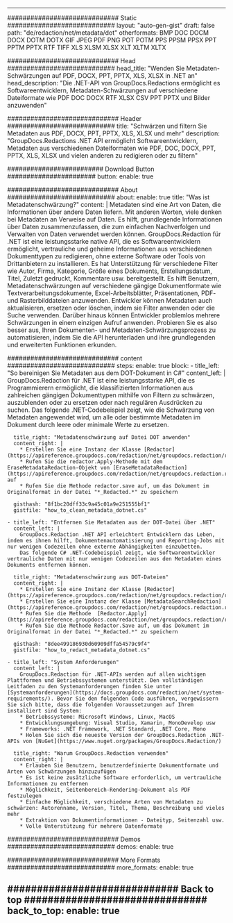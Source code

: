 













---
############################# Static ############################
layout: "auto-gen-gist"
draft: false
path: "de/redaction/net/metadata/dot"
otherformats: BMP DOC DOCM DOCX DOTM DOTX GIF JPEG PDF PNG POT POTM PPS PPSM PPSX PPT PPTM PPTX RTF TIFF XLS XLSM XLSX XLT XLTM XLTX  


############################# Head ############################
head_title: "Wenden Sie Metadaten-Schwärzungen auf PDF, DOCX, PPT, PPTX, XLS, XLSX in .NET an"
head_description: "Die .NET-API von GroupDocs.Redactions ermöglicht es Softwareentwicklern, Metadaten-Schwärzungen auf verschiedene Dateiformate wie PDF DOC DOCX RTF XLSX CSV PPT PPTX und Bilder anzuwenden"

############################# Header ############################
title: "Schwärzen und filtern Sie Metadaten aus PDF, DOCX, PPT, PPTX, XLS, XLSX und mehr"
description: "GroupDocs.Redactions .NET API ermöglicht Softwareentwicklern, Metadaten aus verschiedenen Dateiformaten wie PDF, DOC, DOCX, PPT, PPTX, XLS, XLSX und vielen anderen zu redigieren oder zu filtern"

######################### Download Button #######################
button:
    enable: true

############################# About ############################
about:
    enable: true
    title: "Was ist Metadatenschwärzung?"
    content: |
        Metadaten sind eine Art von Daten, die Informationen über andere Daten liefern. Mit anderen Worten, viele denken bei Metadaten an Verweise auf Daten. Es hilft, grundlegende Informationen über Daten zusammenzufassen, die zum einfachen Nachverfolgen und Verwalten von Daten verwendet werden können. GroupDocs.Redaction für .NET ist eine leistungsstarke native API, die es Softwareentwicklern ermöglicht, vertrauliche und geheime Informationen aus verschiedenen Dokumenttypen zu redigieren, ohne externe Software oder Tools von Drittanbietern zu installieren. Es hat Unterstützung für verschiedene Filter wie Autor, Firma, Kategorie, Größe eines Dokuments, Erstellungsdatum, Titel, Zuletzt gedruckt, Kommentare usw. bereitgestellt. Es hilft Benutzern, Metadatenschwärzungen auf verschiedene gängige Dokumentformate wie Textverarbeitungsdokumente, Excel-Arbeitsblätter, Präsentationen, PDF- und Rasterbilddateien anzuwenden. Entwickler können Metadaten auch aktualisieren, ersetzen oder löschen, indem sie Filter anwenden oder die Suche verwenden. Darüber hinaus können Entwickler problemlos mehrere Schwärzungen in einem einzigen Aufruf anwenden. Probieren Sie es also besser aus, Ihren Dokumenten- und Metadaten-Schwärzungsprozess zu automatisieren, indem Sie die API herunterladen und ihre grundlegenden und erweiterten Funktionen erkunden.

############################# content ############################
steps:
    enable: true
    block:
    - title_left: "So bereinigen Sie Metadaten aus dem DOT-Dokument in C#"
      content_left: |
        GroupDocs.Redaction für .NET ist eine leistungsstarke API, die es Programmierern ermöglicht, die klassifizierten Informationen aus zahlreichen gängigen Dokumenttypen mithilfe von Filtern zu schwärzen, auszublenden oder zu ersetzen oder nach regulären Ausdrücken zu suchen.
        Das folgende .NET-Codebeispiel zeigt, wie die Schwärzung von Metadaten angewendet wird, um alle oder bestimmte Metadaten im Dokument durch leere oder minimale Werte zu ersetzen.

      title_right: "Metadatenschwärzung auf Datei DOT anwenden"
      content_right: |
        * Erstellen Sie eine Instanz der Klasse [Redactor](https://apireference.groupdocs.com/redaction/net/groupdocs.redaction/redactor).
        * Rufen Sie die redactor.Apply-Methode mit dem EraseMetadataRedaction-Objekt von [EraseMetadataRedaction](https://apireference.groupdocs.com/redaction/net/groupdocs.redaction.redactions/erasemetadataredaction) auf
        * Rufen Sie die Methode redactor.save auf, um das Dokument im Originalformat in der Datei "*_Redacted.*" zu speichern
        
      gisthash: "8f1bc20dff33c9a45c01a9e251555bf1"
      gistfile: "how_to_clean_metadata_dotnet.cs"

    - title_left: "Entfernen Sie Metadaten aus der DOT-Datei über .NET"
      content_left: |
        GroupDocs.Redaction .NET API erleichtert Entwicklern das Leben, indem es ihnen hilft, Dokumentenautomatisierung und Reporting-Jobs mit nur wenigen Codezeilen ohne externe Abhängigkeiten einzubetten.
        Das folgende C# .NET-Codebeispiel zeigt, wie Softwareentwickler vertrauliche Daten mit nur wenigen Codezeilen aus den Metadaten eines Dokuments entfernen können.
        
      title_right: "Metadatenschwärzung aus DOT-Dateien"
      content_right: |
        * Erstellen Sie eine Instanz der Klasse [Redactor](https://apireference.groupdocs.com/redaction/net/groupdocs.redaction/redactor).
        * Erstellen Sie eine Instanz der Klasse [MetadataSearchRedaction](https://apireference.groupdocs.com/redaction/net/groupdocs.redaction.redactions/metadatasearchredaction)
        * Rufen Sie die Methode  [Redactor.Apply](https://apireference.groupdocs.com/redaction/net/groupdocs.redaction/redactor/methods/apply/index) 
        * Rufen Sie die Methode Redactor.Save auf, um das Dokument im Originalformat in der Datei "*_Redacted.*" zu speichern
        
      gisthash: "8dee499186930d60909dffa54579c9f4"
      gistfile: "how_to_redact_metadata_dotnet.cs"

    - title_left: "System Anforderungen"
      content_left: |
        GroupDocs.Redaction für .NET-APIs werden auf allen wichtigen Plattformen und Betriebssystemen unterstützt. Den vollständigen Leitfaden zu den Systemanforderungen finden Sie unter [Systemanforderungen](https://docs.groupdocs.com/redaction/net/system-requirements/). Bevor Sie den folgenden Code ausführen, vergewissern Sie sich bitte, dass die folgenden Voraussetzungen auf Ihrem installiert sind System:
        * Betriebssysteme: Microsoft Windows, Linux, MacOS
        * Entwicklungsumgebung: Visual Studio, Xamarin, MonoDevelop usw
        * Frameworks: .NET Framework, .NET Standard, .NET Core, Mono
        * Holen Sie sich die neueste Version der GroupDocs.Redaction .NET-APIs von [NuGet](https://www.nuget.org/packages/GroupDocs.Redaction/)
        
      title_right: "Warum GroupDocs.Redaction verwenden"
      content_right: |
        * Erlauben Sie Benutzern, benutzerdefinierte Dokumentformate und Arten von Schwärzungen hinzuzufügen
        * Es ist keine zusätzliche Software erforderlich, um vertrauliche Informationen zu entfernen
        * Möglichkeit, Seitenbereich-Rendering-Dokument als PDF festzulegen
        * Einfache Möglichkeit, verschiedene Arten von Metadaten zu schwärzen: Autorenname, Version, Titel, Thema, Beschreibung und vieles mehr
        * Extraktion von Dokumentinformationen - Dateityp, Seitenzahl usw.
        * Volle Unterstützung für mehrere Datenformate


############################# Demos ############################
demos:
    enable: true

############################# More Formats ############################
more_formats:
    enable: true

############################# Back to top ###############################
back_to_top:
    enable: true
---